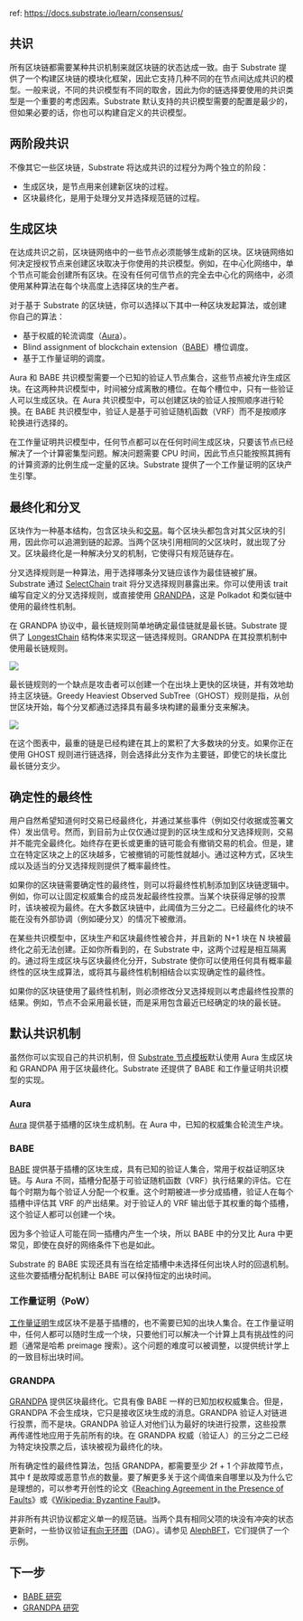 ref: https://docs.substrate.io/learn/consensus/

## 共识

所有区块链都需要某种共识机制来就区块链的状态达成一致。由于 Substrate 提供了一个构建区块链的模块化框架，因此它支持几种不同的在节点间达成共识的模型。一般来说，不同的共识模型有不同的取舍，因此为你的链选择要使用的共识类型是一个重要的考虑因素。Substrate 默认支持的共识模型需要的配置是最少的，但如果必要的话，你也可以构建自定义的共识模型。

## 两阶段共识

不像其它一些区块链，Substrate 将达成共识的过程分为两个独立的阶段：

- 生成区块，是节点用来创建新区块的过程。
- 区块最终化，是用于处理分叉并选择规范链的过程。


## 生成区块

在达成共识之前，区块链网络中的一些节点必须能够生成新的区块。区块链网络如何决定授权节点来创建区块取决于你使用的共识模型。例如，在中心化网络中，单个节点可能会创建所有区块。在没有任何可信节点的完全去中心化的网络中，必须使用某种算法在每个块高度上选择区块的生产者。

对于基于 Substrate 的区块链，你可以选择以下其中一种区块发起算法，或创建你自己的算法：

- 基于权威的轮流调度（[Aura](https://docs.substrate.io/reference/glossary/#authority-round-aura)）。
- Blind assignment of blockchain extension（[BABE](https://docs.substrate.io/reference/glossary/#blind-assignment-of-blockchain-extension-babe)）槽位调度。
- 基于工作量证明的调度。

Aura 和 BABE 共识模型需要一个已知的验证人节点集合，这些节点被允许生成区块。在这两种共识模型中，时间被分成离散的槽位。在每个槽位中，只有一些验证人可以生成区块。在 Aura 共识模型中，可以创建区块的验证人按照顺序进行轮换。在 BABE 共识模型中，验证人是基于可验证随机函数（VRF）而不是按顺序轮换进行选择的。

在工作量证明共识模型中，任何节点都可以在任何时间生成区块，只要该节点已经解决了一个计算密集型问题。解决问题需要 CPU 时间，因此节点只能按照其拥有的计算资源的比例生成一定量的区块。Substrate 提供了一个工作量证明的区块产生引擎。

## 最终化和分叉

区块作为一种基本结构，包含区块头和[交易](https://docs.substrate.io/learn/transaction-types/)。每个区块头都包含对其父区块的引用，因此你可以追溯到链的起源。当两个区块引用相同的父区块时，就出现了分叉。区块最终化是一种解决分叉的机制，它使得只有规范链存在。

分叉选择规则是一种算法，用于选择哪条分叉链应该作为最佳链被扩展。Substrate 通过 [SelectChain](https://paritytech.github.io/substrate/master/sp_consensus/trait.SelectChain.html) trait 将分叉选择规则暴露出来。你可以使用该 trait 编写自定义的分叉选择规则，或直接使用 [GRANDPA](https://github.com/w3f/consensus/blob/master/pdf/grandpa.pdf)，这是 Polkadot 和类似链中使用的最终性机制。

在 GRANDPA 协议中，最长链规则简单地确定最佳链就是最长链。Substrate 提供了 [LongestChain](https://paritytech.github.io/substrate/master/sc_consensus/struct.LongestChain.html) 结构体来实现这一链选择规则。GRANDPA 在其投票机制中使用最长链规则。

![](https://docs.substrate.io/static/e6863a42bc2c496b4a0eeefd969d93f4/e8455/consensus-longest.webp)

最长链规则的一个缺点是攻击者可以创建一个在出块上更快的区块链，并有效地劫持主区块链。Greedy Heaviest Observed SubTree（GHOST）规则是指，从创世区块开始，每个分叉都通过选择具有最多块构建的最重分支来解决。

![](https://docs.substrate.io/static/3a4345cd135b5201993824e71dc29a7a/095a5/consensus-ghost.webp)

在这个图表中，最重的链是已经构建在其上的累积了大多数块的分支。如果你正在使用 GHOST 规则进行链选择，则会选择此分支作为主要链，即使它的块长度比最长链分支少。

## 确定性的最终性

用户自然希望知道何时交易已经最终化，并通过某些事件（例如交付收据或签署文件）发出信号。然而，到目前为止仅仅通过提到的区块生成和分叉选择规则，交易并不能完全最终化。始终存在更长或更重的链可能会有撤销交易的机会。但是，建立在特定区块之上的区块越多，它被撤销的可能性就越小。通过这种方式，区块生成以及适当的分叉选择规则提供了概率最终性。

如果你的区块链需要确定性的最终性，则可以将最终性机制添加到区块链逻辑中。例如，你可以让固定权威集合的成员发起最终性投票。当某个块获得足够的投票时，该块被视为最终。在大多数区块链中，此阈值为三分之二。已经最终化的块不能在没有外部协调（例如硬分叉）的情况下被撤消。

在某些共识模型中，区块生产和区块最终性被合并，并且新的 N+1 块在 N 块被最终化之前无法创建。正如你所看到的，在 Substrate 中，这两个过程是相互隔离的。通过将生成区块与区块最终化分开，Substrate 使你可以使用任何具有概率最终性的区块生成算法，或将其与最终性机制相结合以实现确定性的最终性。

如果你的区块链使用了最终性机制，则必须修改分叉选择规则以考虑最终性投票的结果。例如，节点不会采用最长链，而是采用包含最近已经确定的块的最长链。

## 默认共识机制

虽然你可以实现自己的共识机制，但 [Substrate 节点模板](https://github.com/substrate-developer-hub/substrate-node-template)默认使用 Aura 生成区块和 GRANDPA 用于区块最终化。Substrate 还提供了 BABE 和工作量证明共识模型的实现。

### Aura

[Aura](https://paritytech.github.io/substrate/master/sc_consensus_aura/index.html) 提供基于插槽的区块生成机制。在 Aura 中，已知的权威集合轮流生产块。

### BABE

[BABE](https://paritytech.github.io/substrate/master/sc_consensus_babe/index.html) 提供基于插槽的区块生成，具有已知的验证人集合，常用于权益证明区块链。与 Aura 不同，插槽分配基于可验证随机函数（VRF）执行结果的评估。它在每个时期为每个验证人分配一个权重。这个时期被进一步分成插槽，验证人在每个插槽中评估其 VRF 的产出结果。对于验证人的 VRF 输出低于其权重的每个插槽，这个验证人都可以创建一个块。

因为多个验证人可能在同一插槽内产生一个块，所以 BABE 中的分叉比 Aura 中更常见，即使在良好的网络条件下也是如此。

Substrate 的 BABE 实现还具有当在给定插槽中未选择任何出块人时的回退机制。这些次要插槽分配机制让 BABE 可以保持恒定的出块时间。

### 工作量证明（PoW）

[工作量证明](https://paritytech.github.io/substrate/master/sc_consensus_pow/index.html)生成区块不是基于插槽的，也不需要已知的出块人集合。在工作量证明中，任何人都可以随时生成一个块，只要他们可以解决一个计算上具有挑战性的问题（通常是哈希 preimage 搜索）。这个问题的难度可以被调整，以提供统计学上的一致目标出块时间。

### GRANDPA

[GRANDPA](https://paritytech.github.io/substrate/master/sc_consensus_grandpa/index.html) 提供区块最终化。它具有像 BABE 一样的已知加权权威集合。但是，GRANDPA 不会生成块，它只是接收区块生成的消息。GRANDPA 验证人对链进行投票，而不是块。GRANDPA 验证人对他们认为最好的块进行投票，这些投票再传递性地应用于先前所有的块。在 GRANDPA 权威（验证人）的三分之二已经为特定块投票之后，该块被视为最终化的块。

所有确定性的最终性算法，包括 GRANDPA，都需要至少 2f + 1 个非故障节点，其中 f 是故障或恶意节点的数量。要了解更多关于这个阈值来自哪里以及为什么它是理想的，可以参考开创性的论文《[Reaching Agreement in the Presence of Faults](https://lamport.azurewebsites.net/pubs/reaching.pdf)》或《[Wikipedia: Byzantine Fault](https://en.wikipedia.org/wiki/Byzantine_fault)》。

并非所有共识协议都定义单一的规范链。当两个具有相同父项的块没有冲突的状态更新时，一些协议验证[有向无环图](https://en.wikipedia.org/wiki/Directed_acyclic_graph)（DAG）。请参见 [AlephBFT](https://github.com/aleph-zero-foundation/aleph-node)，它们提供了一个示例。


## 下一步

- [BABE 研究](https://research.web3.foundation/en/latest/polkadot/block-production/Babe.html)
- [GRANDPA 研究](https://research.web3.foundation/en/latest/polkadot/finality.html)
